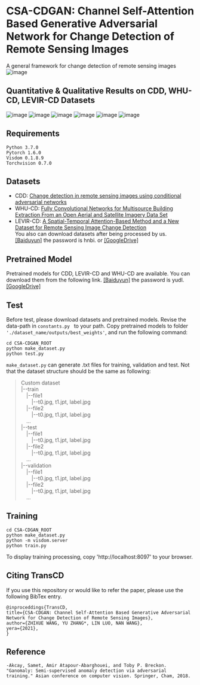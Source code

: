 # CSA-CDGAN: Channel Self-Attention Based Generative Adversarial Network for Change Detection of Remote Sensing Images
A general framework for change detection of remote sensing images 
![image](https://user-images.githubusercontent.com/79884379/141422470-08dbcf3f-f2e2-410a-8383-671fc955570d.png)
## Quantitative & Qualitative Results on CDD, WHU-CD, LEVIR-CD Datasets
![image](https://user-images.githubusercontent.com/79884379/161015442-4a4a8c19-b2d8-484a-9620-ec529fe2d1a0.png)
![image](https://user-images.githubusercontent.com/79884379/161015514-15326ba5-66e8-4eab-b4c8-52f4fcdcad9c.png)
![image](https://user-images.githubusercontent.com/79884379/161015569-40f5b2bb-dc20-4183-a9d7-594d8663a217.png)
![image](https://user-images.githubusercontent.com/79884379/161015612-2eed4cfc-be8e-4adc-88e6-39b6cfbf63e0.png)
![image](https://user-images.githubusercontent.com/79884379/161015733-89ba4a56-2119-4a7c-90cd-9445140fe174.png)
![image](https://user-images.githubusercontent.com/79884379/161015764-9e64d3e6-324d-400b-ae8e-48892bfddc26.png)

## Requirements
```
Python 3.7.0  
Pytorch 1.6.0  
Visdom 0.1.8.9  
Torchvision 0.7.0
```
## Datasets
  - CDD: [Change detection in remote sensing images using conditional adversarial networks](https://drive.google.com/file/d/1GX656JqqOyBi_Ef0w65kDGVto-nHrNs9)
  - WHU-CD: [Fully Convolutional Networks for Multisource Building Extraction From an Open Aerial and Satellite Imagery Data Set](http://study.rsgis.whu.edu.cn/pages/download/)
  - LEVIR-CD: [A Spatial-Temporal Attention-Based Method and a New Dataset for Remote Sensing Image Change Detection]( https://justchenhao.github.io/LEVIR/)  
You also can download datasets after being processed by us. [[Baiduyun]](https://pan.baidu.com/s/1ptiznHupKRigJwT_NyMxwA) the password is hnbi. or [[GoogleDrive]](https://drive.google.com/drive/folders/16N0Ii5VsouxE2Ak9PNq0Kac4v1801Nmx?usp=sharing)
## Pretrained Model
Pretrained models for CDD, LEVIR-CD and WHU-CD are available. You can download them from the following link.
[[Baiduyun]](https://pan.baidu.com/s/1WxQ52qtGLE-gz2MpZztu7g) the password is yudl. [[GoogleDrive]](https://drive.google.com/drive/folders/1IQDz_s0LiUjw1WtLDrGGmR9rPOkbrgzP?usp=sharing)
## Test
Before test, please download datasets and pretrained models. Revise the data-path in  `constants.py ` to your path. Copy pretrained models to folder `'./dataset_name/outputs/best_weights'`, and run the following command:
```
cd CSA-CDGAN_ROOT
python make_dataset.py
python test.py
```
`make_dataset.py` can generate .txt files for training, validation and test. Not that the dataset structure should be the same as following:
>Custom dataset  
|--train  
&ensp;&ensp;|--file1  
&ensp;&ensp;&ensp;&ensp;|--t0.jpg, t1.jpt, label.jpg  
&ensp;&ensp;|--file2  
&ensp;&ensp;&ensp;&ensp;|--t0.jpg, t1.jpt, label.jpg   
&ensp;&ensp;...  
|--test  
&ensp;&ensp;|--file1  
&ensp;&ensp;&ensp;&ensp;|--t0.jpg, t1.jpt, label.jpg  
&ensp;&ensp;|--file2  
&ensp;&ensp;&ensp;&ensp;|--t0.jpg, t1.jpt, label.jpg   
&ensp;&ensp;...  
|--validation  
&ensp;&ensp;|--file1  
&ensp;&ensp;&ensp;&ensp;|--t0.jpg, t1.jpt, label.jpg  
&ensp;&ensp;|--file2  
&ensp;&ensp;&ensp;&ensp;|--t0.jpg, t1.jpt, label.jpg   
&ensp;&ensp;...  
## Training
```
cd CSA-CDGAN_ROOT
python make_dataset.py
python -m visdom.server
python train.py
```
To display training processing, copy 'http://localhost:8097' to your browser.
## Citing TransCD
If you use this repository or would like to refer the paper, please use the following BibTex entry.
```
@inproceddings{TransCD,
title={CSA-CDGAN: Channel Self-Attention Based Generative Adversarial Network for Change Detection of Remote Sensing Images},
author={ZHIXUE WANG, YU ZHANG*, LIN LUO, NAN WANG},
yera={2021},
}
```
## Reference
```
-Akcay, Samet, Amir Atapour-Abarghouei, and Toby P. Breckon. "Ganomaly: Semi-supervised anomaly detection via adversarial training." Asian conference on computer vision. Springer, Cham, 2018.
```
